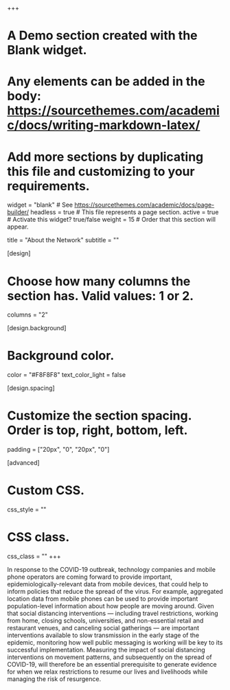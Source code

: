 +++
# A Demo section created with the Blank widget.
# Any elements can be added in the body: https://sourcethemes.com/academic/docs/writing-markdown-latex/
# Add more sections by duplicating this file and customizing to your requirements.

widget = "blank"  # See https://sourcethemes.com/academic/docs/page-builder/
headless = true  # This file represents a page section.
active = true  # Activate this widget? true/false
weight = 15  # Order that this section will appear.

title = "About the Network"
subtitle = ""

[design]
  # Choose how many columns the section has. Valid values: 1 or 2.
  columns = "2"

[design.background]
  # Background color.
  color = "#F8F8F8"
  text_color_light = false

[design.spacing]
  # Customize the section spacing. Order is top, right, bottom, left.
  padding = ["20px", "0", "20px", "0"]

[advanced]
 # Custom CSS. 
 css_style = ""
 
 # CSS class.
 css_class = ""
+++

In response to the COVID-19 outbreak, technology companies and mobile phone operators are coming forward to provide important, epidemiologically-relevant data from mobile devices, that could help to inform policies that reduce the spread of the virus. For example, aggregated location data from mobile phones can be used to provide important population-level information about how people are moving around. Given that social distancing interventions — including travel restrictions, working from home, closing schools, universities, and non-essential retail and restaurant venues, and canceling social gatherings — are important interventions available to slow transmission in the early stage of the epidemic, monitoring how well public messaging is working will be key to its successful implementation. Measuring the impact of social distancing interventions on movement patterns, and subsequently on the spread of COVID-19, will therefore be an essential prerequisite to generate evidence for when we relax restrictions to resume our lives and livelihoods while managing the risk of resurgence.